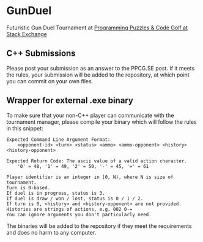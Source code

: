 # GunDuel

Futuristic Gun Duel Tournament at [Programming Puzzles & Code Golf at Stack Exchange][1]

## C++ Submissions

Please post your submission as an answer to the PPCG.SE post. If it meets the rules, your submission will be added to the repository, at which point you can commit on your own files.

## Wrapper for external .exe binary

To make sure that your non-C++ player can communicate with the tournament manager, please compile your binary which will follow the rules in this snippet:

    Expected Command Line Argument Format:
    	<opponent-id> <turn> <status> <ammo> <ammo-opponent> <history> <history-opponent>

    Expected Return Code: The ascii value of a valid action character.
    	'0' = 48, '1' = 49, '2' = 50, '-' = 45, '=' = 61
    
    Player identifier is an integer in [0, N), where N is size of tournament.
    Turn is 0-based.
    If duel is in progress, status is 3.
    If duel is draw / won / lost, status is 0 / 1 / 2.
    If turn is 0, <history> and <history-opponent> are not provided.
    Histories are strings of actions, e.g. 002 0-=
    You can ignore arguments you don't particularly need.

The binaries will be added to the repository if they meet the requirements and does no harm to any computer.

 [1]: http://codegolf.stackexchange.com/q/104896/11933